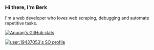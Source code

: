 ### Hi there, I'm Berk

I'm a web developer who loves web scraping, debugging and automate repetitive tasks. 

[![Anurag's GitHub stats](https://github-readme-stats.vercel.app/api?username=Truirer)](https://github.com/anuraghazra/github-readme-stats)


<a href="https://github.com/johannchopin/stackoverflow-readme-profile">
  <img src="https://stackoverflow-readme-profile.johannchopin.fr/profile/19437053?theme=dark&website=true&location=true" alt="user:19437053's SO profile">
</a>
<!--
**Truirer/Truirer** is a ✨ _special_ ✨ repository because its `README.md` (this file) appears on your GitHub profile.

Here are some ideas to get you started:

- 🔭 I’m currently working on ...
- 🌱 I’m currently learning ...
- 👯 I’m looking to collaborate on ...
- 🤔 I’m looking for help with ...
- 💬 Ask me about ...
- 📫 How to reach me: ...
- 😄 Pronouns: ...
- ⚡ Fun fact: ...
-->

